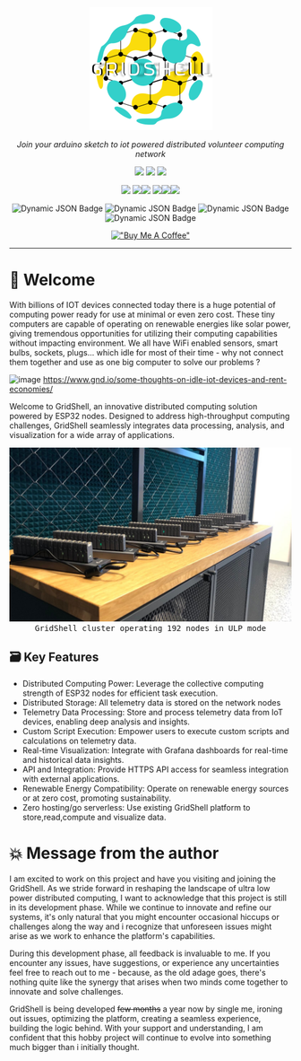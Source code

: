

<p align="center">
  <img  src="https://github.com/invpe/gridshell/blob/main/Resources/gridshell_small.png">
</p>

<p align="center">
  <i>Join your arduino sketch to iot powered distributed volunteer computing network</i>
</p> 

<div align="center">
<a href=https://github.com/invpe/GridShell/blob/main/Documentation/Tutorials/Whitepaper.md><img src="https://badgen.net/static/>/Whitepaper/34ebd5?scale=2?"></a> 
<a href=https://github.com/invpe/gridshell/blob/main/Documentation/Tutorials/Use.md><img src="https://badgen.net/static/>/Use GridShell/34ebd5?scale=2?"></a> 
<a href=https://github.com/invpe/GridShell/discussions><img src="https://badgen.net/static/>/Community/34ebd5?scale=2?"></a>  


  
<a href=https://github.com/invpe/GridShell/tree/main/Documentation/API><img src="https://badgen.net/static/>/API/ebcf34?scale=2?"></a>
<a href=https://github.com/invpe/GridShell/tree/main/Sources/Integrations><img src="https://badgen.net/static/>/Integrations/ebcf34?scale=2?"></a><a href=https://github.com/invpe/gridshell/tree/main/Documentation><img src="https://badgen.net/static/>/Documentation/ebcf34?scale=2"></a>
<a href=https://github.com/invpe/gridshell/tree/main/Sources><img src="https://badgen.net/static/>/Sources/ebcf34?scale=2?"></a><a href=https://explorer.gridshell.net:3000/><img src="https://badgen.net/static/>/Explorer/ebcf34?scale=2?"></a><a href=https://github.com/paladin-t/my_basic><img src="https://badgen.net/static/>/MyBasic/ebcf34?scale=2?"></a><BR>

</div> 


  
<div align="center">

  <img alt="Dynamic JSON Badge" src="https://img.shields.io/badge/dynamic/json?url=https%3A%2F%2Fapi.gridshell.net%2Fcurrent.json&query=Nodes&style=plastic&label=Nodes%20Online">
<img alt="Dynamic JSON Badge" src="https://img.shields.io/badge/dynamic/json?url=https%3A%2F%2Fapi.gridshell.net%2Fcurrent.json&query=TotalTasks&style=plastic&label=Tasks%20completed&color=%2399ff99">
<img alt="Dynamic JSON Badge" src="https://img.shields.io/badge/dynamic/json?url=https%3A%2F%2Fapi.gridshell.net%2Fcurrent.json&query=UsersCount&style=plastic&label=Volunteers&color=%23ffffff">
<img alt="Dynamic JSON Badge" src="https://img.shields.io/badge/dynamic/json?url=https%3A%2F%2Fapi.gridshell.net%2Fcurrent.json&query=Utilization&suffix=%25&style=plastic&label=Utilization&color=%23eeee88">


[!["Buy Me A Coffee"](https://www.buymeacoffee.com/assets/img/custom_images/orange_img.png)](https://www.buymeacoffee.com/invpe) 
 
</div>
 

--- 
# :seedling: Welcome

With billions of IOT devices connected today there is a huge potential of computing power ready for use at minimal or even zero cost. These tiny computers are capable of operating on renewable energies like solar power, giving tremendous opportunities for utilizing their computing capabilities without impacting environment. We all have WiFi enabled sensors, smart bulbs, sockets, plugs... which idle for most of their time - why not connect them together and use as one big computer to solve our problems ?

![image](https://github.com/invpe/GridShell/assets/106522950/2130ee5d-800e-4710-9cd1-2be6315d3c06)
https://www.gnd.io/some-thoughts-on-idle-iot-devices-and-rent-economies/



 
Welcome to GridShell, an innovative distributed computing solution powered by ESP32 nodes. Designed to address high-throughput computing challenges, GridShell seamlessly integrates data processing, analysis, and visualization for a wide array of applications.


<img src=https://github.com/invpe/gridshell/blob/main/Resources/GSEP.png>
<div align="center"><tt>GridShell cluster operating 192 nodes in ULP mode</tt></div>
 

## 🗃️ Key Features
- Distributed Computing Power: Leverage the collective computing strength of ESP32 nodes for efficient task execution.
- Distributed Storage: All telemetry data is stored on the network nodes
- Telemetry Data Processing: Store and process telemetry data from IoT devices, enabling deep analysis and insights.
- Custom Script Execution: Empower users to execute custom scripts and calculations on telemetry data.
- Real-time Visualization: Integrate with Grafana dashboards for real-time and historical data insights.
- API and Integration: Provide HTTPS API access for seamless integration with external applications.
- Renewable Energy Compatibility: Operate on renewable energy sources or at zero cost, promoting sustainability.
- Zero hosting/go serverless: Use existing GridShell platform to store,read,compute and visualize data.

# :boom: Message from the author

I am excited to work on this project and have you visiting and joining the GridShell. 
As we stride forward in reshaping the landscape of ultra low power distributed computing, I want to acknowledge that this project is still in its development phase.
While we continue to innovate and refine our systems, it's only natural that you might encounter occasional hiccups or challenges along the way and i recognize that unforeseen issues might arise as we work to enhance the platform's capabilities.

During this development phase, all feedback is invaluable to me. 
If you encounter any issues, have suggestions, or experience any uncertainties feel free to reach out to me - because, as the old adage goes, there's nothing quite like the synergy that arises when two minds come together to innovate and solve challenges.  

GridShell is being developed ~~few months~~ a year now by single me, ironing out issues, optimizing the platform, creating a seamless experience, building the logic behind.
With your support and understanding, I am confident that this hobby project will continue to evolve into something much bigger than i initially thought.
   

